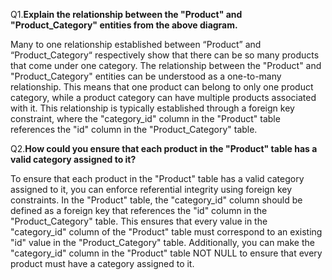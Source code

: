 Q1.**Explain the relationship between the "Product" and "Product_Category" entities from the above diagram.**

Many to one relationship established between “Product” and “Product_Category“ respectively show that there can be so many products that come under one category. The relationship between the "Product" and "Product_Category" entities can be understood as a one-to-many relationship. This means that one product can belong to only one product category, while a product category can have multiple products associated with it. This relationship is typically established through a foreign key constraint, where the "category_id" column in the "Product" table references the "id" column in the "Product_Category" table.

Q2.**How could you ensure that each product in the "Product" table has a valid category assigned to it?**

To ensure that each product in the "Product" table has a valid category assigned to it, you can enforce referential integrity using foreign key constraints. In the "Product" table, the "category_id" column should be defined as a foreign key that references the "id" column in the "Product_Category" table. This ensures that every value in the "category_id" column of the "Product" table must correspond to an existing "id" value in the "Product_Category" table. Additionally, you can make the "category_id" column in the "Product" table NOT NULL to ensure that every product must have a category assigned to it.
